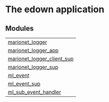 

# The edown application #


## Modules ##


<table width="100%" border="0" summary="list of modules">
<tr><td><a href="http://github.com/hiroeorz17/marionet-logger/blob/master/doc/marionet_logger.md" class="module">marionet_logger</a></td></tr>
<tr><td><a href="http://github.com/hiroeorz17/marionet-logger/blob/master/doc/marionet_logger_app.md" class="module">marionet_logger_app</a></td></tr>
<tr><td><a href="http://github.com/hiroeorz17/marionet-logger/blob/master/doc/marionet_logger_client_sup.md" class="module">marionet_logger_client_sup</a></td></tr>
<tr><td><a href="http://github.com/hiroeorz17/marionet-logger/blob/master/doc/marionet_logger_sup.md" class="module">marionet_logger_sup</a></td></tr>
<tr><td><a href="http://github.com/hiroeorz17/marionet-logger/blob/master/doc/ml_event.md" class="module">ml_event</a></td></tr>
<tr><td><a href="http://github.com/hiroeorz17/marionet-logger/blob/master/doc/ml_event_sup.md" class="module">ml_event_sup</a></td></tr>
<tr><td><a href="http://github.com/hiroeorz17/marionet-logger/blob/master/doc/ml_sub_event_handler.md" class="module">ml_sub_event_handler</a></td></tr></table>

